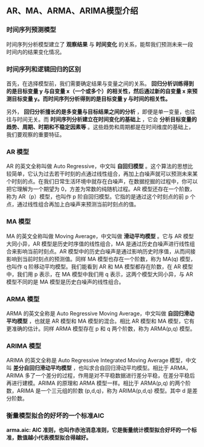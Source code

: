 ## AR、MA、ARMA、ARIMA模型介绍

### 时间序列预测模型
时间序列分析模型建立了 __观察结果__ 与 __时间变化__ 的关系，能帮我们预测未来一段时间内的结果变化情况。

### 时间序列和逻辑回归的区别
首先，在选择模型前，我们需要确定结果与变量之间的关系。 __回归分析训练得到的是目标变量 y 与自变量 x（一个或多个）的相关性，然后通过新的自变量 x 来预测目标变量 y。而时间序列分析得到的是目标变量 y 与时间的相关性。__

另外， __回归分析擅长的是多变量与目标结果之间的分析__ ，即便是单一变量，也往往与时间无关。而 __时间序列分析建立在时间变化的基础上__ ，它会 __分析目标变量的趋势、周期、时期和不稳定因素等__ 。这些趋势和周期都是在时间维度的基础上，我们要观察的重要特征。

### AR 模型
AR 的英文全称叫做 Auto Regressive，中文叫 __自回归模型__ 。这个算法的思想比较简单，它认为过去若干时刻的点通过线性组合，再加上白噪声就可以预测未来某个时刻的点。在我们日常生活环境中就存在白噪声，在数据挖掘的过程中，你可以把它理解为一个期望为 0，方差为常数的纯随机过程。AR 模型还存在一个阶数，称为 AR（p）模型，也叫作 p 阶自回归模型。它指的是通过这个时刻点的前 p 个点，通过线性组合再加上白噪声来预测当前时刻点的值。

### MA 模型
MA 的英文全称叫做 Moving Average，中文叫做 __滑动平均模型__ 。它与 AR 模型大同小异，AR 模型是历史时序值的线性组合，MA 是通过历史白噪声进行线性组合来影响当前时刻点。AR 模型中的历史白噪声是通过影响历史时序值，从而间接影响到当前时刻点的预测值。同样 MA 模型也存在一个阶数，称为 MA(q) 模型，也叫作 q 阶移动平均模型。我们能看到 AR 和 MA 模型都存在阶数，在 AR 模型中，我们用 p 表示，在 MA 模型中我们用 q 表示，这两个模型大同小异，与 AR 模型不同的是 MA 模型是历史白噪声的线性组合。

### ARMA 模型
ARMA 的英文全称是 Auto Regressive Moving Average，中文叫做 __自回归滑动平均模型__ ，也就是 AR 模型和 MA 模型的混合。相比 AR 模型和 MA 模型，它有更准确的估计。同样 ARMA 模型存在 p 和 q 两个阶数，称为 ARMA(p,q) 模型。


### ARIMA 模型
ARIMA 的英文全称是 Auto Regressive Integrated Moving Average 模型，中文叫 __差分自回归滑动平均模型__ ，也叫求合自回归滑动平均模型。相比于 ARMA，ARIMA 多了一个差分的过程，作用是对不平稳数据进行差分平稳，在差分平稳后再进行建模。ARIMA 的原理和 ARMA 模型一样。相比于 ARMA(p,q) 的两个阶数，ARIMA 是一个三元组的阶数 (p,d,q)，称为 ARIMA(p,d,q) 模型。其中 d 是差分阶数。


### 衡量模型拟合的好坏的一个标准AIC

__arma.aic: AIC 准则，也叫作赤池消息准则，它是衡量统计模型拟合好坏的一个标准，数值越小代表模型拟合得越好。__
